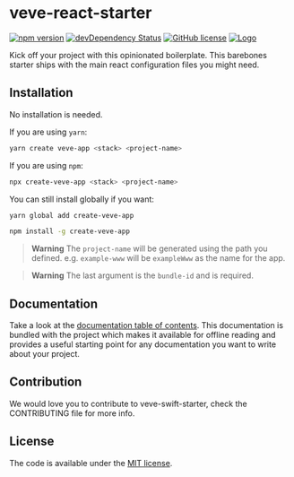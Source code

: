 # veve-react-starter

[![npm version](https://badge.fury.io/js/create-ueno-app.svg)](https://veveusa.com)
[![devDependency Status](https://david-dm.org/h5bp/html5-boilerplate/dev-status.svg)](https://david-dm.org/h5bp/html5-boilerplate#info=devDependencies)
[![GitHub license](https://img.shields.io/badge/license-MIT-lightgrey.svg)](https://raw.githubusercontent.com/Cuberto/flashy-tabbar/master/LICENSE)
[![Logo](https://cl.ly/37c4992140e9/Image%202019-02-17%20at%202.44.46%20AM.png)](https://veveusa.com)

Kick off your project with this opinionated boilerplate. This barebones starter ships with the main react configuration files you might need.

## Installation

No installation is needed.

If you are using `yarn`:

```bash
yarn create veve-app <stack> <project-name>
```

If you are using `npm`:

```bash
npx create-veve-app <stack> <project-name>
```

You can still install globally if you want:

```bash
yarn global add create-veve-app
```

```bash
npm install -g create-veve-app
```

> **Warning** The `project-name` will be generated using the path you defined. e.g. `example-www` will be `exampleWww` as the name for the app.

> **Warning** The last argument is the `bundle-id` and is required.

## Documentation

Take a look at the [documentation table of contents](dist/doc/TOC.md).
This documentation is bundled with the project which makes it
available for offline reading and provides a useful starting point for
any documentation you want to write about your project.

## Contribution
We would love you to contribute to veve-swift-starter, check the CONTRIBUTING file for more info.

## License

The code is available under the [MIT license](LICENSE.txt).
